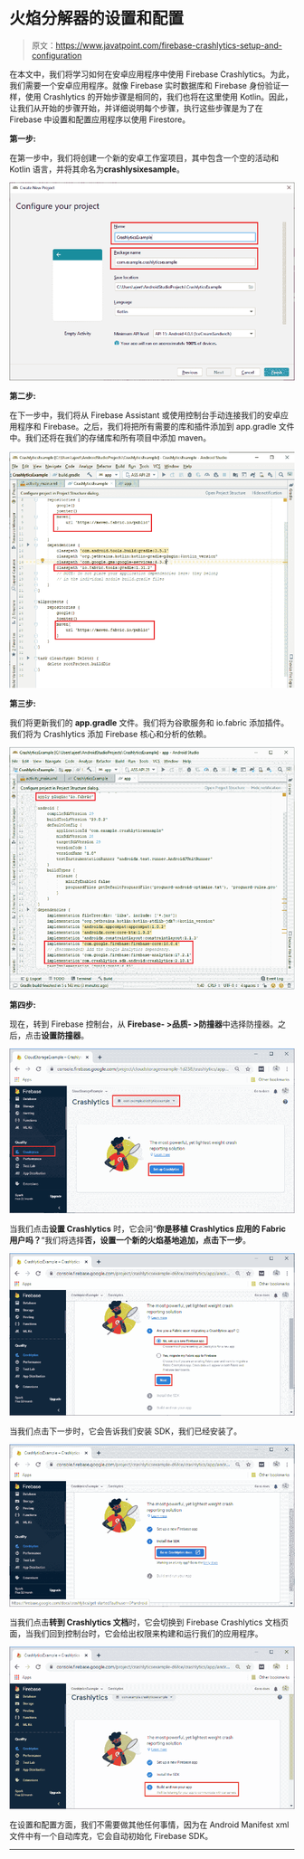 # 火焰分解器的设置和配置

> 原文：<https://www.javatpoint.com/firebase-crashlytics-setup-and-configuration>

在本文中，我们将学习如何在安卓应用程序中使用 Firebase Crashlytics。为此，我们需要一个安卓应用程序。就像 Firebase 实时数据库和 Firebase 身份验证一样，使用 Crashlytics 的开始步骤是相同的，我们也将在这里使用 Kotlin。因此，让我们从开始的步骤开始，并详细说明每个步骤，执行这些步骤是为了在 Firebase 中设置和配置应用程序以使用 Firestore。

**第一步:**

在第一步中，我们将创建一个新的安卓工作室项目，其中包含一个空的活动和 Kotlin 语言，并将其命名为**crashlysixesample**。

![Firebase Crashlytics Setup and Configuration](img/78ffade1599f1103aa88c1206dbf063d.png)

**第二步:**

在下一步中，我们将从 Firebase Assistant 或使用控制台手动连接我们的安卓应用程序和 Firebase。之后，我们将把所有需要的库和插件添加到 app.gradle 文件中。我们还将在我们的存储库和所有项目中添加 maven。

![Firebase Crashlytics Setup and Configuration](img/a78d2103caf372332525e978ab37e4f0.png)

**第三步:**

我们将更新我们的 **app.gradle** 文件。我们将为谷歌服务和 io.fabric 添加插件。我们将为 Crashlytics 添加 Firebase 核心和分析的依赖。

![Firebase Crashlytics Setup and Configuration](img/614273722c4c11e9c06f9e986996456b.png)

**第四步:**

现在，转到 Firebase 控制台，从 **Firebase- >品质- >防撞器**中选择防撞器。之后，点击**设置防撞器**。

![Firebase Crashlytics Setup and Configuration](img/774640a8e37d3ad77e792004d66c9832.png)

当我们点击**设置 Crashlytics** 时，它会问“**你是移植 Crashlytics 应用的 Fabric 用户吗？**“我们将选择**否，设置一个新的火焰基地追加，**点击**下一步**。

![Firebase Crashlytics Setup and Configuration](img/f3e74654f43f23a9c78749972f397cf6.png)

当我们点击下一步时，它会告诉我们安装 SDK，我们已经安装了。

![Firebase Crashlytics Setup and Configuration](img/25d37ce09662a2371c6bb29b205d3a7e.png)

当我们点击**转到 Crashlytics 文档**时，它会切换到 Firebase Crashlytics 文档页面，当我们回到控制台时，它会给出权限来构建和运行我们的应用程序。

![Firebase Crashlytics Setup and Configuration](img/90adf9832f9a96ad3ae4be9586173684.png)

在设置和配置方面，我们不需要做其他任何事情，因为在 Android Manifest xml 文件中有一个自动库克，它会自动初始化 Firebase SDK。

* * *
